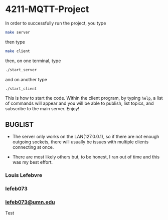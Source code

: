 # 4211-MQTT-Project

In order to successfully run the project, you type

```bash
make server
```

then type

```bash
make client
```

then, on one terminal, type

```bash
./start_server
```

and on another type

```bash
./start_client
```

This is how to start the code. Within the client program, by typing `help`, a list of commands will appear and you will be able to publish, list topics, and subscribe to the main server. Enjoy!

## BUGLIST

- The server only works on the LAN(127.0.0.1), so if there are not enough outgoing sockets, there will usually be issues with multiple clients connecting at once.

- There are most likely others but, to be honest, I ran out of time and this was my best effort.

### Louis Lefebvre
### lefeb073
### lefeb073@umn.edu

Test